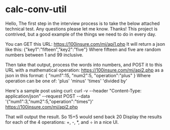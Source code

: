 # calc-conv-util

Hello,
The first step in the interview process is to take the below attached technical test. Any questions please let me know.
Thanks!
This project is contrived, but a good example of the things we need to do in every day.

You can GET this URL: https://100insure.com/mi/api1.php
It will return a json like this: {"key1":"fifteen","key2":"five"}
Where fifteen and five are random numbers between 1 and 99 inclusive.

Then take that output, process the words into numbers, and POST it to this URL with a mathematical operation: https://100insure.com/mi/api2.php as a json in this format:
{
"num1":15,
"num2":5,
"operation":"plus"
}
Where operation can be one of:
'plus'
'minus'
'times'
'divided by'

Here's a sample post using curl:
curl -v --header "Content-Type: application/json" --request POST --data '{"num1":3,"num2":5,"operation":"times"}' https://100insure.com/mi/api2.php

That will output the result. So 15+5 would send back 20
Display the results for each of the 4 operations: +, -, *, and ÷ in a nice UI.
